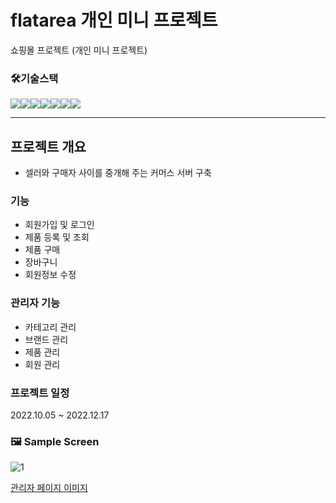 # flatarea 개인 미니 프로젝트
쇼핑몰 프로젝트 (개인 미니 프로젝트)

### 🛠기술스택
<img src="https://img.shields.io/badge/JAVA-007396?style=for-the-badge&logo=java&logoColor=white" width:240px><img src="https://img.shields.io/badge/springboot-6DB33F?style=for-the-badge&logo=springboot&logoColor=white"><img src="https://img.shields.io/badge/html5-E34F26?style=for-the-badge&logo=html5&logoColor=white"><img src="https://img.shields.io/badge/thymeleaf-005F0F?style=for-the-badge&logo=thymeleaf&logoColor=white"><img src="https://img.shields.io/badge/css3-1572B6?style=for-the-badge&logo=css3&logoColor=white"><img src="https://img.shields.io/badge/oracle-F80000?style=for-the-badge&logo=oracle&logoColor=white"><img src="https://img.shields.io/badge/jquery-0769AD?style=for-the-badge&logo=jquery&logoColor=white">

---

## 프로젝트 개요
- 셀러와 구매자 사이를 중개해 주는 커머스 서버 구축


### 기능
- 회원가입 및 로그인
- 제품 등록 및 조회
- 제품 구매
- 장바구니
- 회원정보 수정

### 관리자 기능
- 카테고리 관리
- 브랜드 관리
- 제품 관리
- 회원 관리


### 프로젝트 일정

2022.10.05 ~ 2022.12.17


### **🖼️ Sample Screen**

![1](https://github.com/dltldud2kr/flatarea/assets/105353307/43437da0-39d0-44e0-830b-e57e2c869a1f)

[관리자 페이지 이미지](https://github.com/dltldud2kr/flatarea/wiki)
